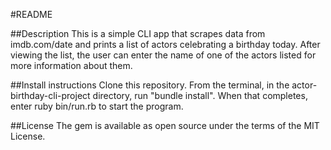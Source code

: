 #README

##Description
  This is a simple CLI app that scrapes data from imdb.com/date and prints a list of actors celebrating a birthday today.
  After viewing the list, the user can enter the name of one of the actors listed for more information about them.

##Install instructions
  Clone this repository.
  From the terminal, in the actor-birthday-cli-project directory, run "bundle install".
  When that completes, enter ruby bin/run.rb to start the program.

##License
The gem is available as open source under the terms of the MIT License.

